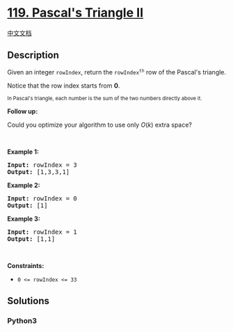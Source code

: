 # [119. Pascal's Triangle II](https://leetcode.com/problems/pascals-triangle-ii)

[中文文档](//leetcode/0100-0199/0119.Pascal%27s%20Triangle%20II/README.md)

## Description

<p>Given an integer <code>rowIndex</code>, return the <code>rowIndex<sup>th</sup></code>&nbsp;row of the Pascal&#39;s triangle.</p>

<p>Notice&nbsp;that the row index starts from&nbsp;<strong>0</strong>.</p>

<p><img alt="" src="https://upload.wikimedia.org/wikipedia/commons/0/0d/PascalTriangleAnimated2.gif" /><br />
<small>In Pascal&#39;s triangle, each number is the sum of the two numbers directly above it.</small></p>

<p><strong>Follow up:</strong></p>

<p>Could you optimize your algorithm to use only <em>O</em>(<em>k</em>) extra space?</p>

<p>&nbsp;</p>
<p><strong>Example 1:</strong></p>
<pre><strong>Input:</strong> rowIndex = 3
<strong>Output:</strong> [1,3,3,1]
</pre><p><strong>Example 2:</strong></p>
<pre><strong>Input:</strong> rowIndex = 0
<strong>Output:</strong> [1]
</pre><p><strong>Example 3:</strong></p>
<pre><strong>Input:</strong> rowIndex = 1
<strong>Output:</strong> [1,1]
</pre>
<p>&nbsp;</p>
<p><strong>Constraints:</strong></p>

<ul>
	<li><code>0 &lt;=&nbsp;rowIndex &lt;= 33</code></li>
</ul>


## Solutions

<!-- tabs:start -->

### **Python3**

```python

```

<!-- tabs:end -->
